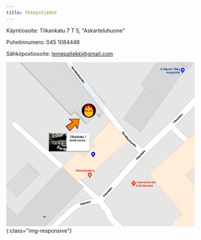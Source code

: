 ```yaml
---
title: Yhteystiedot
---
```


Käyntiosoite: Tilkankatu 7 T 5, "Askarteluhuone"

Puhelinnumero: 045 1084448

Sähköpostiosoite: lemepaliekki@gmail.com

![Sijainti](/assets/location_tilkankatu_7.png){:class="img-responsive"}